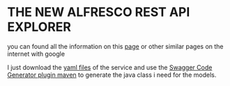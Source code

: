 # THE NEW ALFRESCO REST API EXPLORER 

you can found all the information on this [page](https://docs.alfresco.com/5.1/pra/1/concepts/pra-rest-api-explorer.html) or
other similar pages on the internet with google

I just download the [yaml files](https://github.com/Alfresco/rest-api-explorer/tree/master/src/main/webapp/definitions) of the service and use the [Swagger Code Generator plugin maven](https://github.com/swagger-api/swagger-codegen/tree/master/modules/swagger-codegen-maven-plugin) to generate the java class i need for the models.